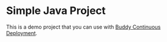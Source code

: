# Simple Java Project
This is a demo project that you can use with [Buddy Continuous Deployment](https://buddy.works).    

